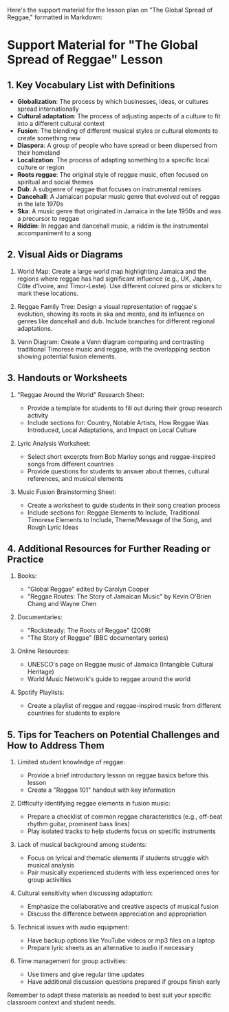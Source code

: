 Here's the support material for the lesson plan on "The Global Spread of Reggae," formatted in Markdown:

# Support Material for "The Global Spread of Reggae" Lesson

## 1. Key Vocabulary List with Definitions

- **Globalization**: The process by which businesses, ideas, or cultures spread internationally
- **Cultural adaptation**: The process of adjusting aspects of a culture to fit into a different cultural context
- **Fusion**: The blending of different musical styles or cultural elements to create something new
- **Diaspora**: A group of people who have spread or been dispersed from their homeland
- **Localization**: The process of adapting something to a specific local culture or region
- **Roots reggae**: The original style of reggae music, often focused on spiritual and social themes
- **Dub**: A subgenre of reggae that focuses on instrumental remixes
- **Dancehall**: A Jamaican popular music genre that evolved out of reggae in the late 1970s
- **Ska**: A music genre that originated in Jamaica in the late 1950s and was a precursor to reggae
- **Riddim**: In reggae and dancehall music, a riddim is the instrumental accompaniment to a song

## 2. Visual Aids or Diagrams

1. World Map: Create a large world map highlighting Jamaica and the regions where reggae has had significant influence (e.g., UK, Japan, Côte d'Ivoire, and Timor-Leste). Use different colored pins or stickers to mark these locations.

2. Reggae Family Tree: Design a visual representation of reggae's evolution, showing its roots in ska and mento, and its influence on genres like dancehall and dub. Include branches for different regional adaptations.

3. Venn Diagram: Create a Venn diagram comparing and contrasting traditional Timorese music and reggae, with the overlapping section showing potential fusion elements.

## 3. Handouts or Worksheets

1. "Reggae Around the World" Research Sheet:
   - Provide a template for students to fill out during their group research activity
   - Include sections for: Country, Notable Artists, How Reggae Was Introduced, Local Adaptations, and Impact on Local Culture

2. Lyric Analysis Worksheet:
   - Select short excerpts from Bob Marley songs and reggae-inspired songs from different countries
   - Provide questions for students to answer about themes, cultural references, and musical elements

3. Music Fusion Brainstorming Sheet:
   - Create a worksheet to guide students in their song creation process
   - Include sections for: Reggae Elements to Include, Traditional Timorese Elements to Include, Theme/Message of the Song, and Rough Lyric Ideas

## 4. Additional Resources for Further Reading or Practice

1. Books:
   - "Global Reggae" edited by Carolyn Cooper
   - "Reggae Routes: The Story of Jamaican Music" by Kevin O'Brien Chang and Wayne Chen

2. Documentaries:
   - "Rocksteady: The Roots of Reggae" (2009)
   - "The Story of Reggae" (BBC documentary series)

3. Online Resources:
   - UNESCO's page on Reggae music of Jamaica (Intangible Cultural Heritage)
   - World Music Network's guide to reggae around the world

4. Spotify Playlists:
   - Create a playlist of reggae and reggae-inspired music from different countries for students to explore

## 5. Tips for Teachers on Potential Challenges and How to Address Them

1. Limited student knowledge of reggae:
   - Provide a brief introductory lesson on reggae basics before this lesson
   - Create a "Reggae 101" handout with key information

2. Difficulty identifying reggae elements in fusion music:
   - Prepare a checklist of common reggae characteristics (e.g., off-beat rhythm guitar, prominent bass lines)
   - Play isolated tracks to help students focus on specific instruments

3. Lack of musical background among students:
   - Focus on lyrical and thematic elements if students struggle with musical analysis
   - Pair musically experienced students with less experienced ones for group activities

4. Cultural sensitivity when discussing adaptation:
   - Emphasize the collaborative and creative aspects of musical fusion
   - Discuss the difference between appreciation and appropriation

5. Technical issues with audio equipment:
   - Have backup options like YouTube videos or mp3 files on a laptop
   - Prepare lyric sheets as an alternative to audio if necessary

6. Time management for group activities:
   - Use timers and give regular time updates
   - Have additional discussion questions prepared if groups finish early

Remember to adapt these materials as needed to best suit your specific classroom context and student needs.